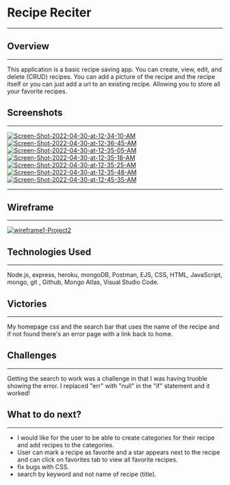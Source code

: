 # Recipe Reciter
-----------------
## Overview
-----------------
This application is a basic recipe saving app. You can create, view, edit, and delete (CRUD) recipes. You can add a picture of the recipe and the recipe itself or you can just add a url to an existing recipe. Allowing you to store all your favorite recipes.

## Screenshots
------------------
 <a href="https://ibb.co/Jjw5qPh"><img src="https://i.ibb.co/YBFpXGr/Screen-Shot-2022-04-30-at-12-34-10-AM.png" alt="Screen-Shot-2022-04-30-at-12-34-10-AM" border="0"></a>
<a href="https://ibb.co/WG1WMFP"><img src="https://i.ibb.co/gmCMfwP/Screen-Shot-2022-04-30-at-12-36-45-AM.png" alt="Screen-Shot-2022-04-30-at-12-36-45-AM" border="0"></a>
<a href="https://ibb.co/ZMH9ffs"><img src="https://i.ibb.co/tJZRHHf/Screen-Shot-2022-04-30-at-12-35-05-AM.png" alt="Screen-Shot-2022-04-30-at-12-35-05-AM" border="0"></a>
<a href="https://ibb.co/qCfK5Dm"><img src="https://i.ibb.co/kJfj1Gq/Screen-Shot-2022-04-30-at-12-35-18-AM.png" alt="Screen-Shot-2022-04-30-at-12-35-18-AM" border="0"></a>
<a href="https://ibb.co/St0KG5S"><img src="https://i.ibb.co/zXbSDQd/Screen-Shot-2022-04-30-at-12-35-25-AM.png" alt="Screen-Shot-2022-04-30-at-12-35-25-AM" border="0"></a>
<a href="https://ibb.co/HqZ75VK"><img src="https://i.ibb.co/Ttyc9kw/Screen-Shot-2022-04-30-at-12-35-48-AM.png" alt="Screen-Shot-2022-04-30-at-12-35-48-AM" border="0"></a>
<a href="https://ibb.co/1sK9C1z"><img src="https://i.ibb.co/8z2jyqY/Screen-Shot-2022-04-30-at-12-45-35-AM.png" alt="Screen-Shot-2022-04-30-at-12-45-35-AM" border="0"></a>

-------------------------------------------

## Wireframe
------------------------------------------
<a href="https://ibb.co/Hny1Wxv"><img src="https://i.ibb.co/9s0zFVX/wireframe1-Project2.png" alt="wireframe1-Project2" border="0" /></a>

## Technologies Used
--------------------------------------------

Node.js, express, heroku, mongoDB,
 Postman, EJS, CSS, HTML, JavaScript, mongo, git , Github, Mongo Atlas, Visual Studio Code.

 ## Victories
 ---------------------------
 My homepage css and the search bar that uses the name of the recipe and if not found there's an error page with a link back to home.

 ## Challenges
 -----------------------------
 Getting the search to work was a challenge in that I was having truoble showing the error. I replaced "err" with "null" in the "if" statement and it worked!

 ## What to do next?
 -------------------------------

 - I would like for the user to be able to create categories for their recipe and add recipes to the categories.
 - User can mark a recipe as favorite and a star appears next to the recipe and can click on favorites tab to view all favorite recipes.
 - fix bugs with CSS.
 - search by keyword and not name of recipe (title).
